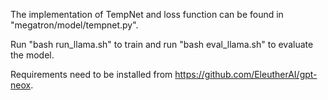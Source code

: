 The implementation of TempNet and loss function can be found in "megatron/model/tempnet.py".

Run "bash run_llama.sh" to train and run "bash eval_llama.sh" to evaluate the model.

Requirements need to be installed from https://github.com/EleutherAI/gpt-neox.
